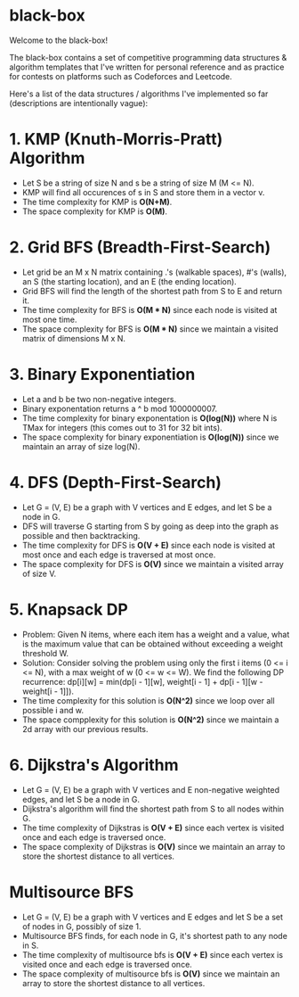 # black-box

Welcome to the black-box!

The black-box contains a set of competitive programming data structures & algorithm templates that I've written for personal reference and as practice for contests on platforms such as Codeforces and Leetcode. 

Here's a list of the data structures / algorithms I've implemented so far (descriptions are intentionally vague):

# 1. KMP (Knuth-Morris-Pratt) Algorithm
- Let S be a string of size N and s be a string of size M (M <= N).
- KMP will find all occurences of s in S and store them in a vector v.
- The time complexity for KMP is **O(N+M)**.
- The space complexity for KMP is **O(M)**.
# 2. Grid BFS (Breadth-First-Search)
- Let grid be an M x N matrix containing .'s (walkable spaces), #'s (walls), an S (the starting location), and an E (the ending location).
- Grid BFS will find the length of the shortest path from S to E and return it.
- The time complexity for BFS is **O(M * N)** since each node is visited at most one time.
- The space complexity for BFS is **O(M * N)** since we maintain a visited matrix of dimensions M x N.
# 3. Binary Exponentiation
- Let a and b be two non-negative integers.
- Binary exponentation returns a ^ b mod 1000000007.
- The time complexity for binary exponentation is **O(log(N))** where N is TMax for integers (this comes out to 31 for 32 bit ints).
- The space complexity for binary exponentiation is **O(log(N))** since we maintain an array of size log(N).
# 4. DFS (Depth-First-Search)
- Let G = (V, E) be a graph with V vertices and E edges, and let S be a node in G.
- DFS will traverse G starting from S by going as deep into the graph as possible and then backtracking.
- The time complexity for DFS is **O(V + E)** since each node is visited at most once and each edge is traversed at most once.
- The space complexity for DFS is **O(V)** since we maintain a visited array of size V.
# 5. Knapsack DP
- Problem: Given N items, where each item has a weight and a value, what is the maximum value that can be obtained without exceeding a weight threshold W.
- Solution: Consider solving the problem using only the first i items (0 <= i <= N), with a max weight of w (0 <= w <= W). We find the following DP recurrence: dp[i][w] = min(dp[i - 1][w], weight[i - 1] + dp[i - 1][w - weight[i - 1]]).
- The time complexity for this solution is **O(N^2)** since we loop over all possible i and w.
- The space compplexity for this solution is **O(N^2)** since we maintain a 2d array with our previous results.
# 6. Dijkstra's Algorithm
- Let G = (V, E) be a graph with V vertices and E non-negative weighted edges, and let S be a node in G.
- Dijkstra's algorithm will find the shortest path from S to all nodes within G.
- The time complexity of Dijkstras is **O(V + E)** since each vertex is visited once and each edge is traversed once.
- The space complexity of Dijkstras is **O(V)** since we maintain an array to store the shortest distance to all vertices.
# Multisource BFS
- Let G = (V, E) be a graph with V vertices and E edges and let S be a set of nodes in G, possibly of size 1.
- Multisource BFS finds, for each node in G, it's shortest path to any node in S.
- The time complexity of multisource bfs is **O(V + E)** since each vertex is visited once and each edge is traversed once.
- The space complexity of multisource bfs is **O(V)** since we maintain an array to store the shortest distance to all vertices.
